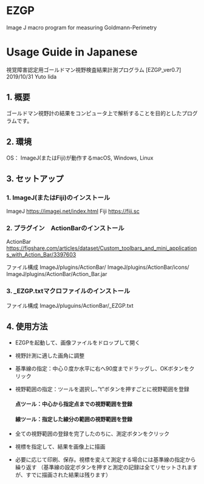 # EZGP
Image J macro program for measuring Goldmann-Perimetry

# Usage Guide in Japanese

視覚障害認定用ゴールドマン視野検査結果計測プログラム [EZGP_ver0.7]
     2019/10/31 Yuto Iida
## 1.	概要
ゴールドマン視野計の結果をコンピュータ上で解析することを目的としたプログラムです。

## 2.	環境
OS： ImageJ(またはFiji)が動作するmacOS, Windows, Linux

## 3.	セットアップ
### 1.	ImageJ(またはFiji)のインストール
ImageJ https://imagej.net/index.html
Fiji https://fiji.sc

### 2.	プラグイン　ActionBarのインストール
ActionBar 
https://figshare.com/articles/dataset/Custom_toolbars_and_mini_applications_with_Action_Bar/3397603

ファイル構成
ImageJ/plugins/ActionBar/ 
ImageJ/plugins/ActionBar/icons/ 
ImageJ/plugins/ActionBar/Action_Bar.jar 

### 3.	_EZGP.txtマクロファイルのインストール
ファイル構成
		ImageJ/pluguins/ActionBar/_EZGP.txt
## 4.	使用方法
- EZGPを起動して、画像ファイルをドロップして開く

- 視野計測に適した画角に調整

- 基準線の指定：中心０度か水平に右へ90度までドラッグし、OKボタンをクリック

- 視野範囲の指定：ツールを選択し、”t”ボタンを押すごとに視野範囲を登録
	#### 点ツール：中心から指定点までの視野範囲を登録
	#### 線ツール：指定した線分の範囲の視野範囲を登録
- 全ての視野範囲の登録を完了したのちに、測定ボタンをクリック
- 視標を指定して、結果を画像上に描画
- 必要に応じて印刷、保存。視標を変えて測定する場合には基準線の指定から繰り返す
（基準線の設定ボタンを押すと測定の記録は全てリセットされますが、すでに描画された結果は残ります）

